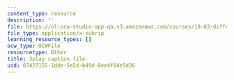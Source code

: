 ```yaml
---
content_type: resource
description: ''
file: https://ol-ocw-studio-app-qa.s3.amazonaws.com/courses/18-03-differential-equations-spring-2010/074271551dde5e5db49d8ee4f84e5d36_sZ2qulI6GEk.vtt
file_type: application/x-subrip
learning_resource_types: []
ocw_type: OCWFile
resourcetype: Other
title: 3play caption file
uid: 07427155-1dde-5e5d-b49d-8ee4f84e5d36
---
```

